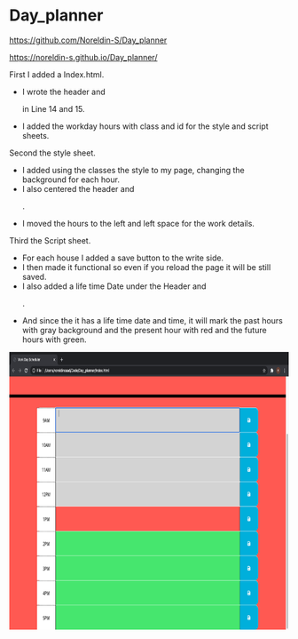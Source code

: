 # Day_planner

https://github.com/Noreldin-S/Day_planner

https://noreldin-s.github.io/Day_planner/

First I added a Index.html.

- I wrote the header and <p> in Line 14 and 15.
- I added the workday hours with class and id for the style and script sheets.
  
Second the style sheet.

- I added using the classes the style to my page, changing the background for each hour. 
- I also centered the header and <p>. 
- I moved the hours to the left and left space for the work details.
  

Third the Script sheet.

- For each house I added a save button to the write side.
- I then made it functional so even if you reload the page it will be still saved.
- I also added a life time Date under the Header and <p>.
- And since the it has a life time date and time, it will mark the past hours with gray background and the present hour with red and the future hours with green.

<img src="Assets/Screenshot.png" width="700" height="500">

  